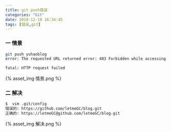 ```yaml
---
title: git push错误
categories: "Git"
date: 2018-12-10 16:34:45
tags: [错误,git]
---
```

### 一 情景

``` bash
git push yuhaoblog
error: The requested URL returned error: 403 Forbidden while accessing https://github.com/letmeGC/blog.git/info/refs

fatal: HTTP request failed
```
{% asset_img 情景.png %}

### 二 解决

``` bash
$  vim .git/config
错误的: https://github.com/letmeGC/blog.git
正确的: https://letmeGC@github.com/letmeGC/blog.git
```
{% asset_img 解决.png %}
